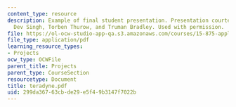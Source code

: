```yaml
---
content_type: resource
description: Example of final student presentation. Presentation courtesy of Kapil
  Dev Singh, Torben Thurow, and Truman Bradley. Used with permission.
file: https://ol-ocw-studio-app-qa.s3.amazonaws.com/courses/15-875-applications-of-system-dynamics-spring-2004/299da36763cbde29e5f49b3147f7022b_teradyne.pdf
file_type: application/pdf
learning_resource_types:
- Projects
ocw_type: OCWFile
parent_title: Projects
parent_type: CourseSection
resourcetype: Document
title: teradyne.pdf
uid: 299da367-63cb-de29-e5f4-9b3147f7022b
---
```

